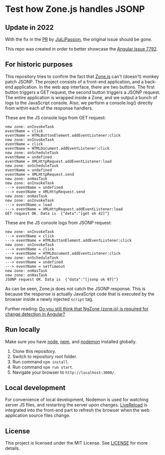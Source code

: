 # Test how Zone.js handles JSONP

## Update in 2022

With the fix in the [PR](https://github.com/valera-rozuvan/test-zone-js-with-jsonp/pull/3) by [JiaLiPassion](https://github.com/JiaLiPassion), the original issue should be gone.

This repo was created in order to better showcase the [Angular issue 7792](https://github.com/angular/angular/issues/7792).

## For historic purposes

This repository tries to confirm the fact that [Zone.js](https://github.com/angular/zone.js/) can't
(doesn't) monkey patch JSONP. The project consists of a front-end application, and a back-end application.
In the web app interface, there are two buttons. The first button triggers a GET request, the second
button triggers a JSONP request. The entire application is wrapped inside a Zone, and we output a
bunch of logs to the JavaScript console. Also, we perform a console.log() directly from within each of
the response handlers.

These are the JS console logs from GET request:

```
new zone: onInvokeTask
eventName = click
eventName = HTMLButtonElement.addEventListener:click
new zone: onInvokeTask
eventName = click
eventName = HTMLDocument.addEventListener:click
new zone: onScheduleTask
eventName = undefined
eventName = XMLHttpRequest.addEventListener:load
new zone: onScheduleTask
eventName = undefined
eventName = XMLHttpRequest.send
new zone: onHasTask
new zone: onInvokeTask
---> eventName = undefined
---> eventName = XMLHttpRequest.send
new zone: onHasTask
new zone: onInvokeTask
---> eventName = load
---> eventName = XMLHttpRequest.addEventListener:load
GET request OK. Data is  {"data":"[get ok 42]"}
```

These are the JS console logs from JSONP request:

```
new zone: onInvokeTask
---> eventName = click
---> eventName = HTMLButtonElement.addEventListener:click
new zone: onInvokeTask
---> eventName = click
---> eventName = HTMLDocument.addEventListener:click
new zone: onScheduleTask
---> eventName = undefined
---> eventName = setTimeout
new zone: onHasTask
new zone: onHasTask
JSONP request OK. Data is  {"data":"[jsonp ok 97]"}
```

As can be seen, Zone.js does not catch the JSONP response. This is because
the response is actually JavaScript code that is executed by the browser inside
a newly injected `script` tag.

Further reading: [Do you still think that NgZone (zone.js) is required for change detection in Angular?](https://blog.angularindepth.com/do-you-still-think-that-ngzone-zone-js-is-required-for-change-detection-in-angular-16f7a575afef)

## Run locally

Make sure you have [node](https://github.com/nodejs/node), [npm](https://github.com/npm/npm), and
[nodemon](https://github.com/remy/nodemon) installed globally.

1. Clone this repository.
2. Switch to repository root folder.
3. Run command `npm install`.
4. Run command `npm run start`.
5. Navigate your browser to `http://localhost:3000/`.

## Local development

For convenience of local development, Nodemon is used for watching server JS files, and restarting the server upon
changes. [LiveReload](https://github.com/napcs/node-livereload) is integrated into the front-end part to refresh the
browser when the web application source files change.

## License

This project is licensed under the MIT License. See [LICENSE](LICENSE) for more details.
